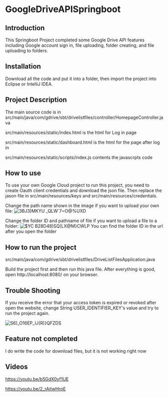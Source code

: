 # GoogleDriveAPISpringboot

## Introduction

This Springboot Project completed some Google Drive API features including Google account sign in, file uploading, folder creating, and file uploading to folders.

## Installation

Download all the code and put it into a folder, then import the project into Eclipse or IntelliJ IDEA.


## Project Description
The main source code is in src/main/java/com/gdrive/sbt/drivelistfiles/controller/HomepageController.java

src/main/resources/static/index.html is the html for Log in page

src/main/resources/static/dashboard.html is the html for the page after log in

src/main/resources/static/scripts/index.js contents the javascrpts code

## How to use
To use your own Google Cloud project to run this project, you need to create Oauth client credentials and download the json file. Then replace the jason file in src/main/resources/keys and src/main/resources/credentials. 

Change the path name shown in the image if you want to upload your own file:
![3BJ3)MKYU _QLW`7~O@%UXD](https://user-images.githubusercontent.com/70415185/163737698-b3de6e06-703d-4ce4-b7a0-a04b0e1770d8.png)

Change the folder ID and pathname of file if you want to upload a file to a folder:
![$YC B28D48)SQ(LX@M}CWLP](https://user-images.githubusercontent.com/70415185/163737775-ef6a3442-675c-4df5-8849-a267fd8a78a4.png)
You can find the folder ID in the url after you open the folder

## How to run the project
src/main/java/com/gdrive/sbt/drivelistfiles/DriveListFilesApplication.java

Build the project first and then run this java file. After everything is good, open http://localhost:8080/ on your browser.

## Trouble Shooting
If you receive the error that your access token is expired or revoked after open the website, change String USER_IDENTIFIER_KEY's value and try to run the project again.

![S6)_O16EP_IJ`{`R)}QFZDS](https://user-images.githubusercontent.com/70415185/163738114-fb5ff353-5c4a-41ed-ae4e-e407ae6fc836.png)


## Feature not completed
I do write the code for download files, but it is not working right now

## Videos
https://youtu.be/b5GdX0yf1UE

https://youtu.be/2_rAitwHrpE










